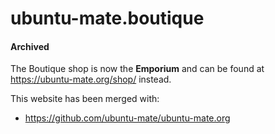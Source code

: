 # ubuntu-mate.boutique

#### Archived

The Boutique shop is now the **Emporium** and can be found
at https://ubuntu-mate.org/shop/ instead.

This website has been merged with:

* https://github.com/ubuntu-mate/ubuntu-mate.org
